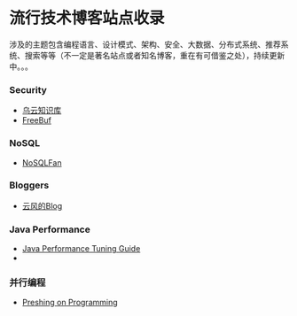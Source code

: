 # 流行技术博客站点收录

涉及的主题包含编程语言、设计模式、架构、安全、大数据、分布式系统、推荐系统、搜索等等（不一定是著名站点或者知名博客，重在有可借鉴之处），持续更新中。。。

### Security
* <a href="http://drops.wooyun.org/" target="_blank">乌云知识库</a>
* <a href="http://www.freebuf.com/" target="_blank">FreeBuf</a>

### NoSQL
* <a href="http://blog.nosqlfan.com/newslist" target="_blank">NoSQLFan</a>

### Bloggers
* <a href="http://blog.codingnow.com/" target="_blank">云风的Blog</a>

### Java Performance
* <a href="http://java-performance.info/" target="_blank">Java Performance Tuning Guide</a>
* 
### 并行编程
* <a href="http://preshing.com/" target="_blank">Preshing on Programming</a>
